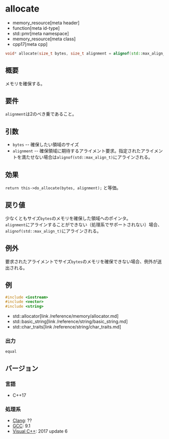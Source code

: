 # allocate
* memory_resource[meta header]
* function[meta id-type]
* std::pmr[meta namespace]
* memory_resource[meta class]
* cpp17[meta cpp]

```cpp
void* allocate(size_t bytes, size_t alignment = alignof(std::max_align_t));
```

## 概要
メモリを確保する。

## 要件
`alignment`は2のべき乗であること。

## 引数
- `bytes` -- 確保したい領域のサイズ
- `alignment` -- 確保領域に期待するアライメント要求。指定されたアライメントを満たせない場合は`alignof(std::max_align_t)`にアラインされる。

## 効果
`return this->do_allocate(bytes, alignment);` と等価。  

## 戻り値
少なくともサイズ`bytes`のメモリを確保した領域へのポインタ。  
`alignment`にアラインすることができない（処理系でサポートされない）場合、`alignof(std::max_align_t)`にアラインされる。

## 例外
要求されたアライメントでサイズ`bytes`のメモリを確保できない場合、例外が送出される。

## 例
```cpp example
#include <iostream>
#include <vector>
#include <string>

```
* std::allocator[link /reference/memory/allocator.md]
* std::basic_string[link /reference/string/basic_string.md]
* std::char_traits[link /reference/string/char_traits.md]

### 出力
```
equal
```

## バージョン
### 言語
- C++17

### 処理系
- [Clang](/implementation.md#clang): ??
- [GCC](/implementation.md#gcc): 9.1
- [Visual C++](/implementation.md#visual_cpp): 2017 update 6
